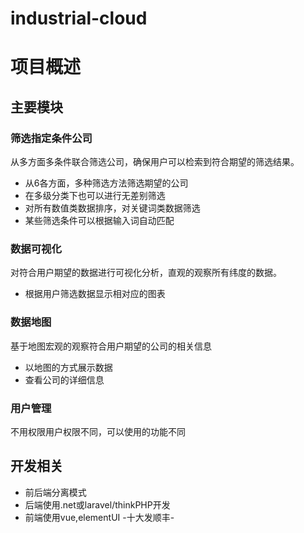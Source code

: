 # industrial-cloud
# 项目概述
## 主要模块
### 筛选指定条件公司
从多方面多条件联合筛选公司，确保用户可以检索到符合期望的筛选结果。
* 从6各方面，多种筛选方法筛选期望的公司
* 在多级分类下也可以进行无差别筛选
* 对所有数值类数据排序，对关键词类数据筛选
* 某些筛选条件可以根据输入词自动匹配 
### 数据可视化
对符合用户期望的数据进行可视化分析，直观的观察所有纬度的数据。
* 根据用户筛选数据显示相对应的图表
### 数据地图
基于地图宏观的观察符合用户期望的公司的相关信息
* 以地图的方式展示数据
* 查看公司的详细信息
### 用户管理
不用权限用户权限不同，可以使用的功能不同
## 开发相关
* 前后端分离模式
* 后端使用.net或laravel/thinkPHP开发
* 前端使用vue,elementUI
-十大发顺丰-
